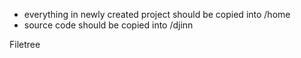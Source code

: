 - everything in newly created project should be copied into /home
- source code should be copied into /djinn



Filetree
